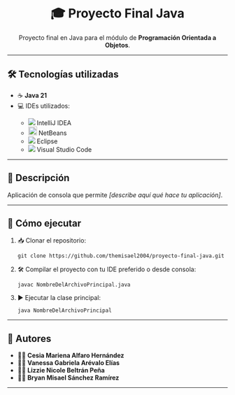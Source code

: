 <h1 align="center">🎓 Proyecto Final Java</h1>

<p align="center">
  Proyecto final en Java para el módulo de <strong>Programación Orientada a Objetos</strong>.
</p>

---

## 🛠️ Tecnologías utilizadas

<ul>
  <li>☕ <strong>Java 21</strong></li>
  <li>💻 IDEs utilizados:</li>
  <ul>
    <li><img src="https://img.icons8.com/color/20/intellij-idea.png"/> IntelliJ IDEA</li>
    <li><img src="https://upload.wikimedia.org/wikipedia/commons/9/98/Apache_NetBeans_Logo.svg" width="20"/> NetBeans</li>
    <li><img src="https://img.icons8.com/color/20/eclipse.png"/> Eclipse</li>
    <li><img src="https://img.icons8.com/color/20/visual-studio-code-2019.png"/> Visual Studio Code</li>
  </ul>
</ul>

---

## 📄 Descripción

Aplicación de consola que permite <em>[describe aquí qué hace tu aplicación]</em>.

---

## 🚀 Cómo ejecutar

<ol>
  <li>📥 Clonar el repositorio:
    <pre><code>git clone https://github.com/themisael2004/proyecto-final-java.git</code></pre>
  </li>
  <li>🛠️ Compilar el proyecto con tu IDE preferido o desde consola:
    <pre><code>javac NombreDelArchivoPrincipal.java</code></pre>
  </li>
  <li>▶️ Ejecutar la clase principal:
    <pre><code>java NombreDelArchivoPrincipal</code></pre>
  </li>
</ol>

---

## 👥 Autores

<ul>
  <li>👩‍💻 <strong>Cesia Mariena Alfaro Hernández</strong></li>
  <li>👩‍💻 <strong>Vanessa Gabriela Arévalo Elías</strong></li>
  <li>👩‍💻 <strong>Lizzie Nicole Beltrán Peña</strong></li>
  <li>👨‍💻 <strong>Bryan Misael Sánchez Ramírez</strong></li>
</ul>

---
